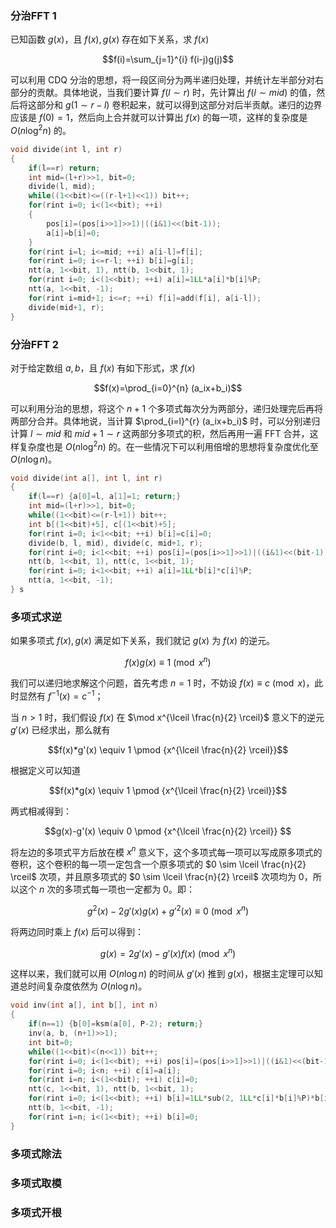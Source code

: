 ### 分治FFT 1

已知函数 $g(x)$，且 $f(x),g(x)$ 存在如下关系，求 $f(x)$

$$f(i)=\sum_{j=1}^{i} f(i-j)g(j)$$

可以利用 CDQ 分治的思想，将一段区间分为两半递归处理，并统计左半部分对右部分的贡献。具体地说，当我们要计算 $f(l \sim r)$ 时，先计算出 $f(l \sim mid)$ 的值，然后将这部分和 $g(1 \sim r-l)$ 卷积起来，就可以得到这部分对后半贡献。递归的边界应该是 $f(0)=1$，然后向上合并就可以计算出 $f(x)$ 的每一项，这样的复杂度是 $O(n \log^2 n)$ 的。

```cpp
void divide(int l, int r)
{
    if(l==r) return;
    int mid=(l+r)>>1, bit=0;
    divide(l, mid);
    while((1<<bit)<=((r-l+1)<<1)) bit++;
    for(rint i=0; i<(1<<bit); ++i)
    {
        pos[i]=(pos[i>>1]>>1)|((i&1)<<(bit-1));
        a[i]=b[i]=0;
    }
    for(rint i=l; i<=mid; ++i) a[i-l]=f[i];
    for(rint i=0; i<=r-l; ++i) b[i]=g[i];
    ntt(a, 1<<bit, 1), ntt(b, 1<<bit, 1);
    for(rint i=0; i<(1<<bit); ++i) a[i]=1LL*a[i]*b[i]%P;
    ntt(a, 1<<bit, -1);
    for(rint i=mid+1; i<=r; ++i) f[i]=add(f[i], a[i-l]);
    divide(mid+1, r);
}
```

### 分治FFT 2 

对于给定数组 $a,b$，且 $f(x)$ 有如下形式，求 $f(x)$

$$f(x)=\prod_{i=0}^{n} (a_ix+b_i)$$

可以利用分治的思想，将这个 $n+1$ 个多项式每次分为两部分，递归处理完后再将两部分合并。具体地说，当计算 $\prod_{i=l}^{r} (a_ix+b_i)$ 时，可以分别递归计算 $l \sim mid$ 和 $mid+1 \sim r$ 这两部分多项式的积，然后再用一遍 FFT 合并，这样复杂度也是 $O(n \log^2 n)$ 的。在一些情况下可以利用倍增的思想将复杂度优化至 $O(n \log n)$。

```cpp
void divide(int a[], int l, int r)
{
    if(l==r) {a[0]=l, a[1]=1; return;}
    int mid=(l+r)>>1, bit=0;
    while((1<<bit)<=(r-l+1)) bit++;
    int b[(1<<bit)+5], c[(1<<bit)+5];
    for(rint i=0; i<1<<bit; ++i) b[i]=c[i]=0;
    divide(b, l, mid), divide(c, mid+1, r);
    for(rint i=0; i<1<<bit; ++i) pos[i]=(pos[i>>1]>>1)|((i&1)<<(bit-1));
    ntt(b, 1<<bit, 1), ntt(c, 1<<bit, 1);
    for(rint i=0; i<1<<bit; ++i) a[i]=1LL*b[i]*c[i]%P;
    ntt(a, 1<<bit, -1);
} s
```

### 多项式求逆

如果多项式 $f(x),g(x)$ 满足如下关系，我们就记 $g(x)$ 为 $f(x)$ 的逆元。

$$f(x)g(x) \equiv 1 \pmod {x^n}$$

我们可以递归地求解这个问题，首先考虑 $n=1$ 时，不妨设 $f(x) \equiv c \pmod x$，此时显然有 $f^{-1}(x)=c^{-1}$；

当 $n>1$ 时，我们假设 $f(x)$ 在 $\mod x^{\lceil \frac{n}{2} \rceil}$ 意义下的逆元 $g'(x)$ 已经求出，那么就有 

$$f(x)*g'(x) \equiv 1 \pmod {x^{\lceil \frac{n}{2} \rceil}}$$

根据定义可以知道

$$f(x)*g(x) \equiv 1 \pmod {x^{\lceil \frac{n}{2} \rceil}}​$$

两式相减得到：

$$g(x)-g'(x) \equiv 0 \pmod {x^{\lceil \frac{n}{2} \rceil}} $$

将左边的多项式平方后放在模 $x^n$ 意义下，这个多项式每一项可以写成原多项式的卷积，这个卷积的每一项一定包含一个原多项式的 $0 \sim \lceil \frac{n}{2} \rceil$ 次项，并且原多项式的 $0 \sim \lceil \frac{n}{2} \rceil$ 次项均为 $0$，所以这个 $n$ 次的多项式每一项也一定都为 $0$。即：

$$g^2(x)-2g'(x)g(x)+g'^2(x) \equiv 0 \pmod{ x^n} ​$$

将两边同时乘上 $f(x)​$ 后可以得到：

$$g(x)= 2g'(x) - g'(x)f(x) \pmod{x^n} ​$$

这样以来，我们就可以用 $O(n \log n)$ 的时间从 $g'(x)$ 推到 $g(x)$，根据主定理可以知道总时间复杂度依然为 $O(n \log n)$。

```cpp
void inv(int a[], int b[], int n)
{
    if(n==1) {b[0]=ksm(a[0], P-2); return;}
    inv(a, b, (n+1)>>1);
    int bit=0;
    while((1<<bit)<(n<<1)) bit++;
    for(rint i=0; i<(1<<bit); ++i) pos[i]=(pos[i>>1]>>1)|((i&1)<<(bit-1));
    for(rint i=0; i<n; ++i) c[i]=a[i];
    for(rint i=n; i<(1<<bit); ++i) c[i]=0;
    ntt(c, 1<<bit, 1), ntt(b, 1<<bit, 1);
    for(rint i=0; i<(1<<bit); ++i) b[i]=1LL*sub(2, 1LL*c[i]*b[i]%P)*b[i]%P;
    ntt(b, 1<<bit, -1);
    for(rint i=n; i<(1<<bit); ++i) b[i]=0;
}
```

### 多项式除法

### 多项式取模

### 多项式开根